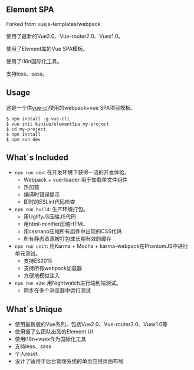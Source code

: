 ## Element SPA

Forked from vuejs-templates/webpack 

使用了最新的Vue2.0、Vue-router2.0、Vuex1.0。

使用了Element库的Vue SPA模板。

使用了i18n国际化工具。

支持less、sass。
## Usage

这是一个供[vue-cli](https://github.com/vuejs/vue-cli)使用的webpack+vue SPA项目模板。

    $ npm install -g vue-cli
    $ vue init kinice/elementSpa my-project
    $ cd my-project
    $ npm install
    $ npm run dev
## What`s Included

* `npm run dev`: 在开发环境下获得一流的开发体验。
    * Webpack + vue-loader 用于加载单文件组件
    * 热加载
    * 编译时错误提示
    * 即时的ESLint代码检查
* `npm run build`: 生产环境打包。
    * 用UglifyJS压缩JS代码
    * 用html-minifier压缩HTML
    * 用cssnano压缩所有组件中出现的CSS代码
    * 所有静态资源被打包成长期有效的缓存
* `npm run unit`: 用Karma + Mocha + karma-webpack在PhantomJS中进行单元测试。
    * 支持ES2015
    * 支持所有webpack加载器
    * 方便地模拟注入
* `npm run e2e`: 用Nightwatch进行端到端测试。
    * 同步在多个浏览器中运行测试

## What`s Unique

* 使用最新版的Vue系列，包括Vue2.0、Vue-router2.0、Vuex1.0等
* 使用饿了么团队出品的Element UI
* 使用i18n+vuex作为国际化工具
* 支持less、sass
* 个人reset
* 设计了适用于后台管理系统的单页应用页面布局
